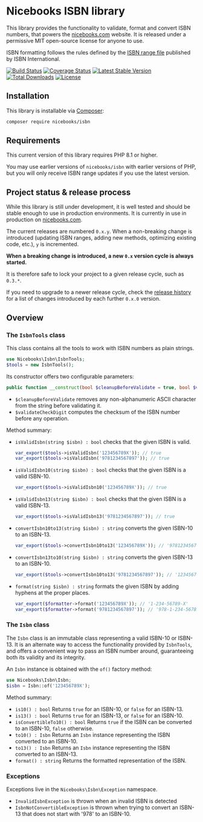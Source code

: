 # Nicebooks ISBN library

This library provides the functionality to validate, format and convert ISBN numbers, that powers the [nicebooks.com](https://nicebooks.com) website.
It is released under a permissive MIT open-source license for anyone to use.

ISBN formatting follows the rules defined by the [ISBN range file](https://www.isbn-international.org/range_file_generation) published by ISBN International.

[![Build Status](https://github.com/nicebooks-com/isbn/workflows/CI/badge.svg)](https://github.com/nicebooks-com/isbn/actions)
[![Coverage Status](https://coveralls.io/repos/github/nicebooks-com/isbn/badge.svg?branch=master)](https://coveralls.io/github/nicebooks-com/isbn?branch=master)
[![Latest Stable Version](https://poser.pugx.org/nicebooks/isbn/v/stable)](https://packagist.org/packages/nicebooks/isbn)
[![Total Downloads](https://poser.pugx.org/nicebooks/isbn/downloads)](https://packagist.org/packages/nicebooks/isbn)
[![License](https://img.shields.io/badge/license-MIT-blue.svg)](http://opensource.org/licenses/MIT)

## Installation

This library is installable via [Composer](https://getcomposer.org/):

```bash
composer require nicebooks/isbn
```

## Requirements

This current version of this library requires PHP 8.1 or higher.

You may use earlier versions of `nicebooks/isbn` with earlier versions of PHP, but you will only receive ISBN range updates if you use the latest version.

## Project status & release process

While this library is still under development, it is well tested and should be stable enough to use in production
environments. It is currently in use in production on [nicebooks.com](https://nicebooks.com/).

The current releases are numbered `0.x.y`. When a non-breaking change is introduced (updating ISBN ranges,
adding new methods, optimizing existing code, etc.), `y` is incremented.

**When a breaking change is introduced, a new `0.x` version cycle is always started.**

It is therefore safe to lock your project to a given release cycle, such as `0.3.*`.

If you need to upgrade to a newer release cycle, check the [release history](https://github.com/nicebooks-com/isbn/releases)
for a list of changes introduced by each further `0.x.0` version.

## Overview

### The `IsbnTools` class

This class contains all the tools to work with ISBN numbers as plain strings.

```php
use Nicebooks\Isbn\IsbnTools;
$tools = new IsbnTools();
```

Its constructor offers two configurable parameters:

```php
public function __construct(bool $cleanupBeforeValidate = true, bool $validateCheckDigit = true)
```

- `$cleanupBeforeValidate` removes any non-alphanumeric ASCII character from the string before validating it.
- `$validateCheckDigit` computes the checksum of the ISBN number before any operation.

Method summary:

- `isValidIsbn(string $isbn) : bool` checks that the given ISBN is valid.

    ```php
    var_export($tools->isValidIsbn('123456789X')); // true
    var_export($tools->isValidIsbn('9781234567897')); // true
    ```

- `isValidIsbn10(string $isbn) : bool` checks that the given ISBN is a valid ISBN-10.

    ```php
    var_export($tools->isValidIsbn10('123456789X')); // true
    ```

- `isValidIsbn13(string $isbn) : bool` checks that the given ISBN is a valid ISBN-13.

    ```php
    var_export($tools->isValidIsbn13('9781234567897')); // true
    ```

- `convertIsbn10to13(string $isbn) : string` converts the given ISBN-10 to an ISBN-13.

    ```php
    var_export($tools->convertIsbn10to13('123456789X')); // '9781234567897'
    ```

- `convertIsbn13to10(string $isbn) : string` converts the given ISBN-13 to an ISBN-10.

    ```php
    var_export($tools->convertIsbn10to13('9781234567897')); // '123456789X'
    ```

- `format(string $isbn) : string` formats the given ISBN by adding hyphens at the proper places.

    ```php
    var_export($formatter->format('123456789X')); // '1-234-56789-X'
    var_export($formatter->format('9781234567897')); // '978-1-234-56789-7'
    ```

### The `Isbn` class

The `Isbn` class is an immutable class representing a valid ISBN-10 or ISBN-13.
It is an alternate way to access the functionality provided by `IsbnTools`, and offers a convenient way to pass an ISBN number around,
guaranteeing both its validity and its integrity.

An `Isbn` instance is obtained with the `of()` factory method:

```php
use Nicebooks\Isbn\Isbn;
$isbn = Isbn::of('123456789X');
```

Method summary:

- `is10() : bool` Returns `true` for an ISBN-10, or `false` for an ISBN-13.
- `is13() : bool` Returns `true` for an ISBN-13, or `false` for an ISBN-10.
- `isConvertibleTo10() : bool` Returns `true` if the ISBN can be converted to an ISBN-10, `false` otherwise.
- `to10() : Isbn` Returns an `Isbn` instance representing the ISBN converted to an ISBN-10.
- `to13() : Isbn` Returns an `Isbn` instance representing the ISBN converted to an ISBN-13.
- `format() : string` Returns the formatted representation of the ISBN.

### Exceptions

Exceptions live in the `Nicebooks\Isbn\Exception` namespace.

- `InvalidIsbnException` is thrown when an invalid ISBN is detected
- `IsbnNotConvertibleException` is thrown when trying to convert an ISBN-13 that does not start with '978' to an ISBN-10.
